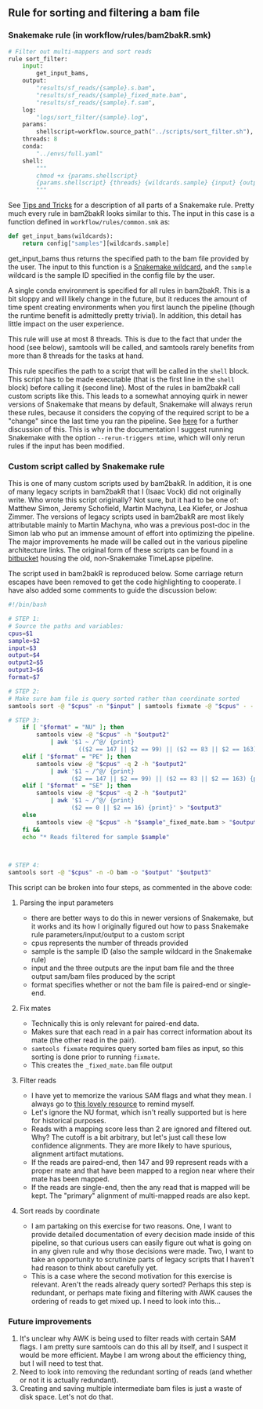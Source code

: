 ## Rule for sorting and filtering a bam file


### Snakemake rule (in workflow/rules/bam2bakR.smk)

``` python
# Filter out multi-mappers and sort reads
rule sort_filter:
    input:
        get_input_bams,
    output:
        "results/sf_reads/{sample}.s.bam",
        "results/sf_reads/{sample}_fixed_mate.bam",
        "results/sf_reads/{sample}.f.sam",
    log:
        "logs/sort_filter/{sample}.log",
    params:
        shellscript=workflow.source_path("../scripts/sort_filter.sh"),
    threads: 8
    conda:
        "../envs/full.yaml"
    shell:
        """
        chmod +x {params.shellscript}
        {params.shellscript} {threads} {wildcards.sample} {input} {output} {config[FORMAT]} 1> {log} 2>&1
        """
```

See [Tips and Tricks](../../pragmatism.md) for a description of all parts of a Snakemake rule. Pretty much every rule in bam2bakR looks similar to this. The input in this case is a function defined in `workflow/rules/common.smk` as:

``` python
def get_input_bams(wildcards):
    return config["samples"][wildcards.sample]
```

get_input_bams thus returns the specified path to the bam file provided by the user. The input to this function is a [Snakemake wildcard](https://snakemake.readthedocs.io/en/stable/snakefiles/rules.html), and the `sample` wildcard is the sample ID specified in the config file by the user.

A single conda environment is specified for all rules in bam2bakR. This is a bit sloppy and will likely change in the future, but it reduces the amount of time spent creating environments when you first launch the pipeline (though the runtime benefit is admittedly pretty trivial). In addition, this detail has little impact on the user experience.

This rule will use at most 8 threads. This is due to the fact that under the hood (see below), samtools will be called, and samtools rarely benefits from more than 8 threads for the tasks at hand.

This rule specifies the path to a script that will be called in the `shell` block. This script has to be made executable (that is the first line in the `shell` block) before calling it (second line). Most of the rules in bam2bakR call custom scripts like this. This leads to a somewhat annoying quirk in newer versions of Snakemake that means by default, Snakemake will always rerun these rules, because it considers the copying of the required script to be a "change" since the last time you ran the pipeline. See [here](https://github.com/snakemake/snakemake/issues/1694) for a further discussion of this. This is why in the documentation I suggest running Snakemake with the option `--rerun-triggers mtime`, which will only rerun rules if the input has been modified.

### Custom script called by Snakemake rule

This is one of many custom scripts used by bam2bakR. In addition, it is one of many legacy scripts in bam2bakR that I (Isaac Vock) did not originally write. Who wrote this script originally? Not sure, but it had to be one of: Matthew Simon, Jeremy Schofield, Martin Machyna, Lea Kiefer, or Joshua Zimmer. The versions of legacy scripts used in bam2bakR are most likely attributable mainly to Martin Machyna, who was a previous post-doc in the Simon lab who put an immense amount of effort into optimizing the pipeline. The major improvements he made will be called out in the various pipeline architecture links. The original form of these scripts can be found in a [bitbucket](https://bitbucket.org/mattsimon9/timelapse_pipeline/src/master/) housing the old, non-Snakemake TimeLapse pipeline.  

The script used in bam2bakR is reproduced below. Some carriage return escapes have been removed to get the code highlighting to cooperate. I have also added some comments to guide the discussion below:

``` bash
#!/bin/bash

# STEP 1:
# Source the paths and variables:
cpus=$1
sample=$2
input=$3
output=$4
output2=$5
output3=$6
format=$7

# STEP 2:
# Make sure bam file is query sorted rather than coordinate sorted
samtools sort -@ "$cpus" -n "$input" | samtools fixmate -@ "$cpus" - - | samtools view -@ "$cpus" -b - > "$output2"

# STEP 3:
	if [ "$format" = "NU" ]; then
        samtools view -@ "$cpus" -h "$output2" 
            | awk '$1 ~ /^@/ {print}
                    (($2 == 147 || $2 == 99) || ($2 == 83 || $2 == 163)) || (($2 == 355 || $2 == 403) || ($2 == 339 || $2 == 419))  {print}' > "$output3"
    elif [ "$format" = "PE" ]; then
	    samtools view -@ "$cpus" -q 2 -h "$output2" 
            | awk '$1 ~ /^@/ {print}
                  ($2 == 147 || $2 == 99) || ($2 == 83 || $2 == 163) {print}' > "$output3"
    elif [ "$format" = "SE" ]; then
        samtools view -@ "$cpus" -q 2 -h "$output2" 
            | awk '$1 ~ /^@/ {print}
                  ($2 == 0 || $2 == 16) {print}' > "$output3"
	else
		samtools view -@ "$cpus" -h "$sample"_fixed_mate.bam > "$output3"
	fi &&
    echo "* Reads filtered for sample $sample"
	


# STEP 4:
samtools sort -@ "$cpus" -n -O bam -o "$output" "$output3"


```

This script can be broken into four steps, as commented in the above code:

1) Parsing the input parameters
    - there are better ways to do this in newer versions of Snakemake, but it works and its how I originally figured out how to pass Snakemake rule parameters/input/output to a custom script  
    - cpus represents the number of threads provided
    - sample is the sample ID (also the sample wildcard in the Snakemake rule)
    - input and the three outputs are the input bam file and the three output sam/bam files produced by the script
    - format specifies whether or not the bam file is paired-end or single-end.

2) Fix mates
    - Technically this is only relevant for paired-end data.
    - Makes sure that each read in a pair has correct information about its mate (the other read in the pair).
    - `samtools fixmate` requires query sorted bam files as input, so this sorting is done prior to running `fixmate`.
    - This creates the `_fixed_mate.bam` file output

3) Filter reads
    - I have yet to memorize the various SAM flags and what they mean. I always go to [this lovely resource](https://broadinstitute.github.io/picard/explain-flags.html) to remind myself.
    - Let's ignore the NU format, which isn't really supported but is here for historical purposes.
    - Reads with a mapping score less than 2 are ignored and filtered out. Why? The cutoff is a bit arbitrary, but let's just call these low confidence alignments. They are more likely to have spurious, alignment artifact mutations.
    - If the reads are paired-end, then 147 and 99 represent reads with a proper mate and that have been mapped to a region near where their mate has been mapped.
    - If the reads are single-end, then the any read that is mapped will be kept. The "primary" alignment of multi-mapped reads are also kept.

4) Sort reads by coordinate
    - I am partaking on this exercise for two reasons. One, I want to provide detailed documentation of every decision made inside of this pipeline, so that curious users can easily figure out what is going on in any given rule and why those decisions were made. Two, I want to take an opportunity to scrutinize parts of legacy scripts that I haven't had reason to think about carefully yet.
    - This is a case where the second motivation for this exercise is relevant. Aren't the reads already query sorted? Perhaps this step is redundant, or perhaps mate fixing and filtering with AWK causes the ordering of reads to get mixed up. I need to look into this...


### Future improvements

1) It's unclear why AWK is being used to filter reads with certain SAM flags. I am pretty sure samtools can do this all by itself, and I suspect it would be more efficient. Maybe I am wrong about the efficiency thing, but I will need to test that.
2) Need to look into removing the redundant sorting of reads (and whether or not it is actually redundant).
3) Creating and saving multiple intermediate bam files is just a waste of disk space. Let's not do that.


